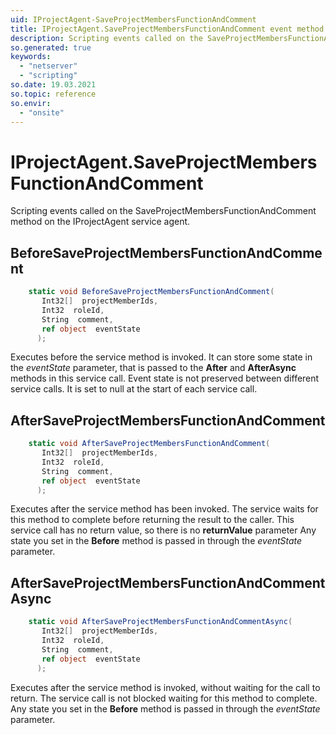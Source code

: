```yaml
---
uid: IProjectAgent-SaveProjectMembersFunctionAndComment
title: IProjectAgent.SaveProjectMembersFunctionAndComment event method
description: Scripting events called on the SaveProjectMembersFunctionAndComment method on the IProjectAgent service agent.
so.generated: true
keywords:
  - "netserver"
  - "scripting"
so.date: 19.03.2021
so.topic: reference
so.envir:
  - "onsite"
---
```

# IProjectAgent.SaveProjectMembersFunctionAndComment

Scripting events called on the <see cref='M:SuperOffice.CRM.Services.IProjectAgent.SaveProjectMembersFunctionAndComment'>SaveProjectMembersFunctionAndComment</see> method on the <see cref='IProjectAgent'>IProjectAgent</see>  service agent.

## BeforeSaveProjectMembersFunctionAndComment
```cs
    static void BeforeSaveProjectMembersFunctionAndComment(
       Int32[]  projectMemberIds,
       Int32  roleId,
       String  comment,
       ref object  eventState
      );
```
Executes before the service method is invoked.
It can store some state in the *eventState* parameter, that is passed to the **After** and **AfterAsync** methods in this service call.
Event state is not preserved between different service calls. It is set to null at the start of each service call.
## AfterSaveProjectMembersFunctionAndComment
```cs
    static void AfterSaveProjectMembersFunctionAndComment(
       Int32[]  projectMemberIds,
       Int32  roleId,
       String  comment,
       ref object  eventState
      );
```
Executes after the service method has been invoked. The service waits for this method to complete before returning the result to the caller.
This service call has no return value, so there is no **returnValue** parameter
Any state you set in the **Before** method is passed in through the *eventState* parameter.
## AfterSaveProjectMembersFunctionAndCommentAsync
```cs
    static void AfterSaveProjectMembersFunctionAndCommentAsync(
       Int32[]  projectMemberIds,
       Int32  roleId,
       String  comment,
       ref object  eventState
      );
```
Executes after the service method is invoked, without waiting for the call to return.
The service call is not blocked waiting for this method to complete.
Any state you set in the **Before** method is passed in through the *eventState* parameter.

